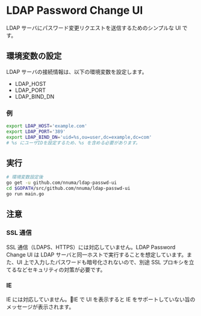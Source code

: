 # LDAP Password Change UI

LDAP サーバにパスワード変更リクエストを送信するためのシンプルな UI です。

## 環境変数の設定

LDAP サーバの接続情報は、以下の環境変数を設定します。

- LDAP_HOST
- LDAP_PORT
- LDAP_BIND_DN

### 例

```bash
export LDAP_HOST='example.com'
export LDAP_PORT='389'
export LDAP_BIND_DN='uid=%s,ou=user,dc=example,dc=com'
# %s にユーザIDを設定するため、%s を含める必要があります。
```

## 実行

```bash
# 環境変数設定後
go get -u github.com/nnuma/ldap-passwd-ui
cd $GOPATH/src/github.com/nnuma/ldap-passwd-ui
go run main.go
```

## 注意

### SSL 通信

SSL 通信（LDAPS、HTTPS）には対応していません。LDAP Password Change UI は LDAP サーバと同一ホストで実行することを想定しています。また、UI 上で入力したパスワードも暗号化されないので、別途 SSL プロキシを立てるなどセキュリティの対策が必要です。

### IE

IE には対応していません。IE で UI を表示すると IE をサポートしていない旨のメッセージが表示されます。

